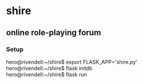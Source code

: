 # shire
## online role-playing forum

### Setup
hero@rivendell:~/shire$ export FLASK_APP='shire.py'  
hero@rivendell:~/shire$ flask initdb  
hero@rivendell:~/shire$ flask run  
